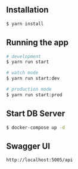 ## Installation
```bash
$ yarn install
```

## Running the app
```bash
# development
$ yarn run start

# watch mode
$ yarn run start:dev

# production mode
$ yarn run start:prod
```

## Start DB Server
```bash
$ docker-compose up -d
```

## Swagger UI
```bash
http://localhost:5005/api
```
